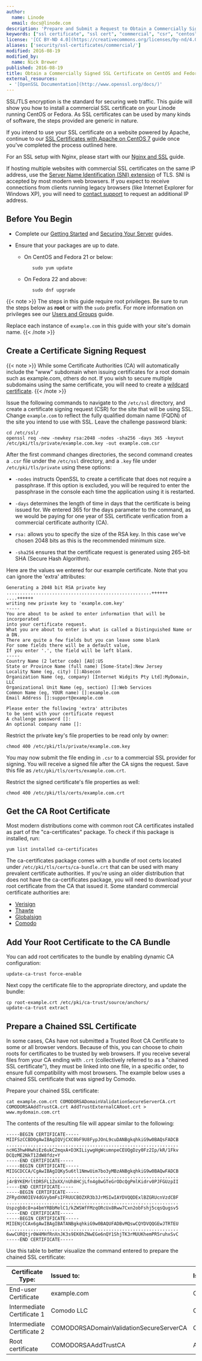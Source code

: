 ```yaml
---
author:
  name: Linode
  email: docs@linode.com
description: 'Prepare and Submit a Request to Obtain a Commercially Signed SSL Certificate on CentOS or Fedora'
keywords: ["ssl certificate", "ssl cert", "commercial", "csr", "centos", "fedora"]
license: '[CC BY-ND 4.0](https://creativecommons.org/licenses/by-nd/4.0)'
aliases: ['security/ssl-certificates/commercial/']
modified: 2016-08-19
modified_by:
  name: Nick Brewer
published: 2016-08-19
title: Obtain a Commercially Signed SSL Certificate on CentOS and Fedora
external_resources:
 - '[OpenSSL Documentation](http://www.openssl.org/docs/)'
---
```


SSL/TLS encryption is the standard for securing web traffic. This guide will show you how to install a commercial SSL certificate on your Linode running CentOS or Fedora. As SSL certificates can be used by many kinds of software, the steps provided are generic in nature.

If you intend to use your SSL certificate on a website powered by Apache, continue to our [SSL Certificates with Apache on CentOS 7](/docs/security/ssl/ssl-apache2-centos) guide once you've completed the process outlined here.

For an SSL setup with Nginx, please start with our [Nginx and SSL](/docs/security/ssl/provide-encrypted-resource-access-using-ssl-certificates-on-nginx) guide.

If hosting multiple websites with commercial SSL certificates on the same IP address, use the [Server Name Identification (SNI) extension](https://wiki.apache.org/httpd/NameBasedSSLVHostsWithSNI) of TLS. SNI is accepted by most modern web browsers. If you expect to receive connections from clients running legacy browsers (like Internet Explorer for Windows XP), you will need to [contact support](/docs/platform/support) to request an additional IP address.

## Before You Begin

- Complete our [Getting Started](/docs/getting-started) and [Securing Your Server](/docs/securing-your-server) guides.

- Ensure that your packages are up to date.

   * On CentOS and Fedora 21 or below:

            sudo yum update

   * On Fedora 22 and above:

            sudo dnf upgrade

{{< note >}}
The steps in this guide require root privileges. Be sure to run the steps below as **root** or with the `sudo` prefix. For more information on privileges see our [Users and Groups](/docs/tools-reference/linux-users-and-groups) guide.

Replace each instance of `example.com` in this guide with your site's domain name.
{{< /note >}}

## Create a Certificate Signing Request

{{< note >}}
While some Certificate Authorities (CA) will automatically include the "www" subdomain when issuing certificates for a root domain such as example.com, others do not. If you wish to secure multiple subdomains using the same certificate, you will need to create a [wildcard certificate](https://en.wikipedia.org/wiki/Wildcard_certificate).
{{< /note >}}

Issue the following commands to navigate to the `/etc/ssl` directory, and create a certificate signing request (CSR) for the site that will be using SSL. Change `example.com` to reflect the fully qualified domain name (FQDN) of the site you intend to use with SSL. Leave the challenge password blank:

    cd /etc/ssl/
    openssl req -new -newkey rsa:2048 -nodes -sha256 -days 365 -keyout /etc/pki/tls/private/example.com.key -out example.com.csr

After the first command changes directories, the second command creates a `.csr` file under the `/etc/ssl` directory, and a `.key` file under `/etc/pki/tls/private` using these options:

* `-nodes` instructs OpenSSL to create a certificate that does not require a passphrase. If this option is excluded, you will be required to enter the passphrase in the console each time the application using it is restarted.

* `-days` determines the length of time in days that the certificate is being issued for. We entered 365 for the days parameter to the command, as we would be paying for one year of SSL certificate verification from a commercial certificate authority (CA).

* `rsa:` allows you to specify the size of the RSA key. In this case we've chosen 2048 bits as this is the recommended minimum size.

* `-sha256` ensures that the certificate request is generated using 265-bit SHA (Secure Hash Algorithm).

Here are the values we entered for our example certificate. Note that you can ignore the 'extra' attributes:

    Generating a 2048 bit RSA private key
    ......................................................++++++
    ....++++++
    writing new private key to 'example.com.key'
    -----
    You are about to be asked to enter information that will be incorporated
    into your certificate request.
    What you are about to enter is what is called a Distinguished Name or a DN.
    There are quite a few fields but you can leave some blank
    For some fields there will be a default value,
    If you enter '.', the field will be left blank.
    -----
    Country Name (2 letter code) [AU]:US
    State or Province Name (full name) [Some-State]:New Jersey
    Locality Name (eg, city) []:Absecon
    Organization Name (eg, company) [Internet Widgits Pty Ltd]:MyDomain, LLC
    Organizational Unit Name (eg, section) []:Web Services
    Common Name (eg, YOUR name) []:example.com
    Email Address []:support@example.com

    Please enter the following 'extra' attributes
    to be sent with your certificate request
    A challenge password []:
    An optional company name []:

Restrict the private key's file properties to be read only by owner:

    chmod 400 /etc/pki/tls/private/example.com.key

You may now submit the file ending in `.csr` to a commercial SSL provider for signing. You will receive a signed file after the CA signs the request. Save this file as `/etc/pki/tls/certs/example.com.crt`.

Restrict the signed certificate's file properties as well:

    chmod 400 /etc/pki/tls/certs/example.com.crt

## Get the CA Root Certificate

Most modern distributions come with common root CA certificates installed as part of the "ca-certificates" package. To check if this package is installed, run:

    yum list installed ca-certificates

The ca-certificates package comes with a bundle of root certs located under `/etc/pki/tls/certs/ca-bundle.crt` that can be used with many prevalent certificate authorities. If you're using an older distribution that does not have the ca-certificates package, you will need to download your root certificate from the CA that issued it. Some standard commercial certificate authorities are:

-   [Verisign](https://knowledge.verisign.com/support/ssl-certificates-support/index.html)
-   [Thawte](http://www.thawte.com/roots/index.html)
-   [Globalsign](http://www.globalsign.com/en//)
-   [Comodo](https://support.comodo.com/index.php?_m=downloads&_a=view&parentcategoryid=1&pcid=0&nav=0)

## Add Your Root Certificate to the CA Bundle

You can add root certificates to the bundle by enabling dynamic CA configuration:

    update-ca-trust force-enable

Next copy the certificate file to the appropriate directory, and update the bundle:

    cp root-example.crt /etc/pki/ca-trust/source/anchors/
    update-ca-trust extract

## Prepare a Chained SSL Certificate

In some cases, CAs have not submitted a Trusted Root CA Certificate to some or all browser vendors. Because of this, you can choose to *chain* roots for certificates to be trusted by web browsers. If you receive several files from your CA ending with `.crt` (collectively referred to as a "chained SSL certificate"), they must be linked into one file, in a specific order, to ensure full compatibility with most browsers. The example below uses a chained SSL certificate that was signed by Comodo.

Prepare your chained SSL certificate:

    cat example.com.crt COMODORSADomainValidationSecureServerCA.crt  COMODORSAAddTrustCA.crt AddTrustExternalCARoot.crt > www.mydomain.com.crt

The contents of the resulting file will appear similar to the following:

    -----BEGIN CERTIFICATE-----
    MIIFSzCCBDOgAwIBAgIQVjCXC0bF9U8FypJOnL9cuDANBgkqhkiG9w0BAQsFADCB
    ................................................................
    ncHG3hwHHwhiEz6ukC2mqxA+D3KILiywgHgWcumnpeCEUQgDzy0Fz2Ip/kR/1Fkv
    DCQzME2NkT1ZdW8fdz+Y
    -----END CERTIFICATE-----
    -----BEGIN CERTIFICATE-----
    MIIGCDCCA/CgAwIBAgIQKy5u6tl1NmwUim7bo3yMBzANBgkqhkiG9w0BAQwFADCB
    ................................................................
    j4rBYKEMrltDR5FL1ZoXX/nUh8HCjLfn4g8wGTeGrODcQgPmlKidrv0PJFGUzpII
    -----END CERTIFICATE-----
    -----BEGIN CERTIFICATE-----
    ZFRydXN0IEV4dGVybmFsIFRUUCBOZXR3b3JrMSIwIAYDVQQDExlBZGRUcnVzdCBF
    ................................................................
    Uspzgb8c8+a4bmYRBbMelC1/kZWSWfFMzqORcUx8Rww7Cxn2obFshj5cqsQugsv5
    -----END CERTIFICATE-----
    -----BEGIN CERTIFICATE-----
    MIIENjCCAx6gAwIBAgIBATANBgkqhkiG9w0BAQUFADBvMQswCQYDVQQGEwJTRTEU
    ................................................................
    6wwCURQtjr0W4MHfRnXnJK3s9EK0hZNwEGe6nQY1ShjTK3rMUUKhemPR5ruhxSvC
    -----END CERTIFICATE-----


Use this table to better visualize the command entered to prepare the chained SSL certificate:

| **Certificate Type:**      | **Issued to:**                          | **Issued by:**                          |
|----------------------------|:----------------------------------------|:----------------------------------------|
| End-user Certificate       | example.com                             | Comodo LLC                              |
| Intermediate Certificate 1 | Comodo LLC                              | COMODORSADomainValidationSecureServerCA |
| Intermediate Certificate 2 | COMODORSADomainValidationSecureServerCA | COMODORSAAddTrustCA                     |
| Root certificate           | COMODORSAAddTrustCA                     | AddTrustExternalCARoot                  |
